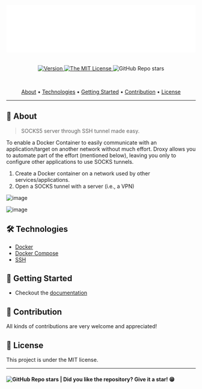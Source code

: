 <section align="center">

<img src="docs/assets/banner.svg" title="Project banner" alt="Project banner" />

<br>
<br>

<p>
  <a href="./droxy/.version">
    <img src="https://img.shields.io/badge/version-0.0.1-yellow.svg?style=flat-square" alt="Version">
  </a>
  <a href="./LICENSE">
    <img src="https://img.shields.io/badge/license-MIT-green.svg?style=flat-square" alt="The MIT License">
  </a>
  <img src="https://img.shields.io/github/stars/andersonbosa/droxy?style=flat-square" alt="GitHub Repo stars">
</p>

<br>

  <!-- badges -->

  <p>
    <a href="#about">About</a> •
    <a href="#technologies">Technologies</a> •
    <a href="#getting-started">Getting Started</a> •
    <a href="#contribution">Contribution</a> •
    <a href="#license">License</a>
  </p>
</section>

---

<h2 id="about">💬 About</h2>

> SOCKS5 server through SSH tunnel made easy.

To enable a Docker Container to easily communicate with an application/target
on another network without much effort. Droxy allows you to automate part of
the effort (mentioned below), leaving you only to configure
other applications to use SOCKS tunnels.

1. Create a Docker container on a network used by other services/applications.
2. Open a SOCKS tunnel with a server (i.e., a VPN)


![image](https://github.com/andersonbosa/droxy/assets/8931900/5899248b-3a80-49c9-b79f-333e2cb37572)

![image](https://github.com/andersonbosa/droxy/assets/8931900/9f154645-8038-4cbc-9376-9545e6b264e8)

<h2 id="technologies"> 🛠️ Technologies</h2>

* [Docker](#)
* [Docker Compose](#)
* [SSH](#)

<h2 id="getting-started"> 🚶 Getting Started</h2>

* Checkout the [documentation](docs/index.md)

<h2 id="contribution">🤝 Contribution</h2>

<p> All kinds of contributions are very welcome and appreciated! </p>


<h2 id="license"> 📝 License</h2>

This project is under the MIT license.

---

<h4>  
  <img alt="GitHub Repo stars" src="https://img.shields.io/github/stars/andersonbosa/droxy?style=social">
  | Did you like the repository? Give it a star! 😁
</h4>


<!-- Links -->
